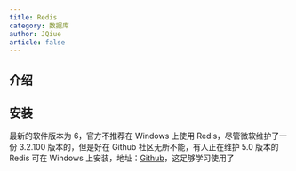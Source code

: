 ```yaml
---
title: Redis
category: 数据库
author: JQiue
article: false
---
```


## 介绍

## 安装

最新的软件版本为 6，官方不推荐在 Windows 上使用 Redis，尽管微软维护了一份 3.2.100 版本的，但是好在 Github 社区无所不能，有人正在维护 5.0 版本的 Redis 可在 Windows 上安装，地址：[Github](https://github.com/tporadowski/redis)，这足够学习使用了
